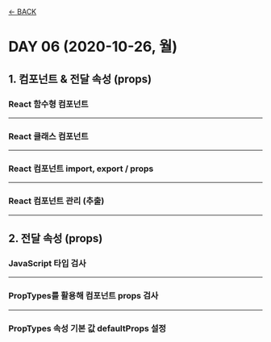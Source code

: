 [← BACK](./README.md)

# DAY 06 (2020-10-26, 월)

## 1. 컴포넌트 & 전달 속성 (props)

### React 함수형 컴포넌트

---

### React 클래스 컴포넌트

---

### React 컴포넌트 import, export / props

---

### React 컴포넌트 관리 (추출)

---

## 2. 전달 속성 (props)

### JavaScript 타입 검사

---

### PropTypes를 활용해 컴포넌트 props 검사

---

### PropTypes 속성 기본 값 defaultProps 설정
